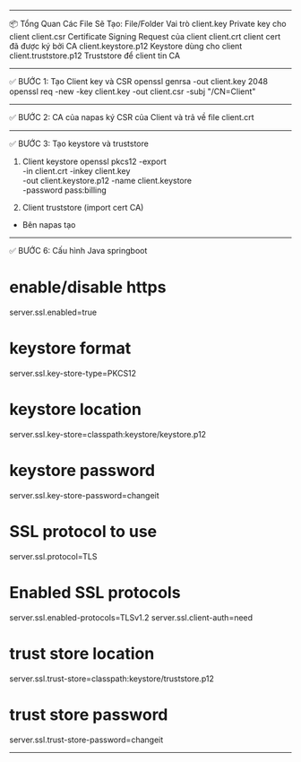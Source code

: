 ________________________________________
📦 Tổng Quan Các File Sẽ Tạo:
File/Folder            Vai trò
client.key             Private key cho client
client.csr             Certificate Signing Request của client
client.crt             client cert đã được ký bởi CA
client.keystore.p12    Keystore dùng cho client 
client.truststore.p12  Truststore để client tin CA
________________________________________

✅ BƯỚC 1: Tạo Client key và CSR
openssl genrsa -out client.key 2048
openssl req -new -key client.key -out client.csr -subj "/CN=Client"

________________________________________

✅ BƯỚC 2: CA của napas ký CSR của Client và trả về file client.crt

________________________________________

✅ BƯỚC 3: Tạo keystore và truststore

1. Client keystore 
openssl pkcs12 -export \
  -in client.crt -inkey client.key \
  -out client.keystore.p12 -name client.keystore \
  -password pass:billing

2. Client truststore (import cert CA)
- Bên napas tạo

________________________________________

✅ BƯỚC 6: Cấu hình Java springboot

# enable/disable https
server.ssl.enabled=true
# keystore format
server.ssl.key-store-type=PKCS12
# keystore location
server.ssl.key-store=classpath:keystore/keystore.p12
# keystore password
server.ssl.key-store-password=changeit 
# SSL protocol to use 
server.ssl.protocol=TLS
# Enabled SSL protocols 
server.ssl.enabled-protocols=TLSv1.2 
server.ssl.client-auth=need
# trust store location
server.ssl.trust-store=classpath:keystore/truststore.p12
# trust store password
server.ssl.trust-store-password=changeit

________________________________________
